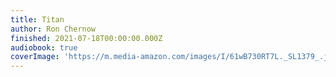 ```yaml
---
title: Titan
author: Ron Chernow
finished: 2021-07-18T00:00:00.000Z
audiobook: true
coverImage: 'https://m.media-amazon.com/images/I/61wB730RT7L._SL1379_.jpg'
---
```

